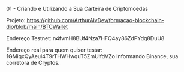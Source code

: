 
01 - Criando e Utilizando a Sua Carteira de Criptomoedas

Projeto: https://github.com/ArthurAlvDev/formacao-blockchain-dio/blob/main/BTCWallet

Endereço Testnet:  n4fvmH8BUf4Nza7HFQ4ay86ZdPYdq8DuU8

Endereço real para quem quiser testar: 1GMiqxQyAeui4T9rTHWHwquT5ZmUifdVZo
  Informando Binance, sua corretora de Cryptos.
